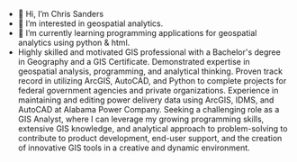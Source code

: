 - 👋 Hi, I’m Chris Sanders
- 👀 I’m interested in geospatial analytics.
- 🌱 I’m currently learning programming applications for geospatial analytics using python & html.
- Highly skilled and motivated GIS professional with a Bachelor's degree in Geography and a GIS Certificate. Demonstrated expertise in geospatial analysis, programming, and analytical thinking. Proven track record in utilizing ArcGIS, AutoCAD, and Python to complete projects for federal government agencies and private organizations. Experience in maintaining and editing power delivery data using ArcGIS, IDMS, and AutoCAD at Alabama Power Company. Seeking a challenging role as a GIS Analyst, where I can leverage my growing programming skills, extensive GIS knowledge, and analytical approach to problem-solving to contribute to product development, end-user support, and the creation of innovative GIS tools in a creative and dynamic environment.

<!---
tophrsandy/tophrsandy is a ✨ special ✨ repository because its `README.md` (this file) appears on your GitHub profile.
You can click the Preview link to take a look at your changes.
--->
